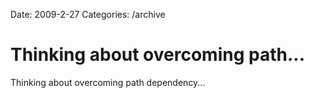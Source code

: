 Date: 2009-2-27
Categories: /archive

# Thinking about overcoming path...

Thinking about overcoming path dependency...
